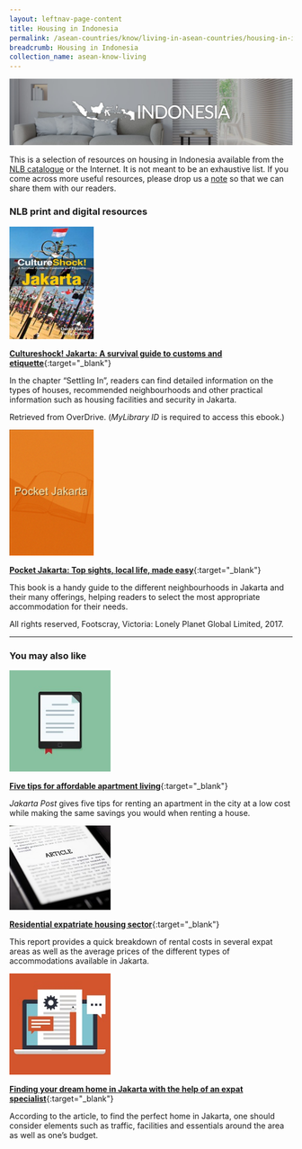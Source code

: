 ```yaml
---
layout: leftnav-page-content
title: Housing in Indonesia
permalink: /asean-countries/know/living-in-asean-countries/housing-in-indonesia/
breadcrumb: Housing in Indonesia	
collection_name: asean-know-living
---
```


<img src="/images/asean-living/ASEAN-Indonesia-Housing.jpg" alt="Housing in Indonesia banner" style="width:800px;" />

This is a selection of resources on housing in Indonesia available from the [NLB catalogue](http://catalogue.nlb.gov.sg/) or the Internet.  It is not meant to be an exhaustive list. If you come across more useful resources, please drop us a [note](http://www.eyeonasia.sg/contact/) so that we can share them with our readers.

### **NLB print and digital resources**

<img src="/images/book-covers/Cultureshock-Jakarta-A-survival-guide-to-customs-and-etiquette.jpg" style="width:150px;" />

[**Cultureshock! Jakarta: A survival guide to customs and etiquette**](https://singapore.libraryreserve.com/10/50/en/ContentDetails.htm?id=2153BA72-BC54-4781-AF08-51A2CF6901A4){:target="_blank"}

In the chapter “Settling In”, readers can find detailed information on the types of houses, recommended neighbourhoods and other practical information such as housing facilities and security in Jakarta.

Retrieved from OverDrive. (*MyLibrary ID* is required to access this ebook.)

<img src="/images/book-covers/Pocket-Jakarta.png" style="width:150px;" />

[**Pocket Jakarta: Top sights, local life, made easy**](http://eservice.nlb.gov.sg/item_holding.aspx?bid=202942171){:target="_blank"}

This book is a handy guide to the different neighbourhoods in Jakarta and their many offerings, helping readers to select the most appropriate accommodation for their needs.

All rights reserved, Footscray, Victoria: Lonely Planet Global Limited, 2017.

---

### **You may also like**

<img src="/images/resources/Article 2.jpg" style="width:180px;" />

[**Five tips for affordable apartment living**](http://www.thejakartapost.com/adv/2016/11/29/five-tips-for-affordable-apartment-living.html){:target="_blank"}

*Jakarta Post* gives five tips for renting an apartment in the city at a low cost while making the same savings you would when renting a house.

<img src="/images/resources/Article 3.jpg" style="width:180px;" />

[**Residential expatriate housing sector**](http://www.colliers.com/-/media/files/marketresearch/apac/indonesia/q42015-jakarta-researchandforecastreport-expathousing.pdf?la=en-gb){:target="_blank"}

This report provides a quick breakdown of rental costs in several expat areas as well as the average prices of the different types of accommodations available in Jakarta.

<img src="/images/resources/Article 4.jpg" style="width:180px;" />

[**Finding your dream home in Jakarta with the help of an expat specialist**](http://indonesiaexpat.biz/featured/finding-dream-home-jakarta-help-expat-specialist/){:target="_blank"}

According to the article, to find the perfect home in Jakarta, one should consider elements such as traffic, facilities and essentials around the area as well as one’s budget.